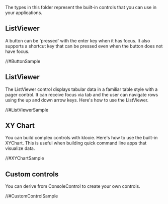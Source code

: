 ﻿The types in this folder represent the built-in controls that you can use in your applications.

## ListViewer

A button can be 'pressed' with the enter key when it has focus. It also supports a shortcut key that can be pressed even when the button does not have focus.

//#ButtonSample

## ListViewer

The ListViewer control displays tabular data in a familiar table style with a pager control. It can receive focus via tab and the user can navigate rows using the up and down arrow keys. Here's how to use the ListViewer.

//#ListViewerSample

## XY Chart

You can build complex controls with klooie. Here's how to use the built-in XYChart. This is useful when building quick command line apps that visualize data.

//#XYChartSample

## Custom controls

You can derive from ConsoleControl to create your own controls.

//#CustomControlSample